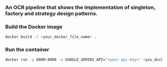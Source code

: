 ### An OCR pipeline that shows the implementation of singleton, factory and strategy design patterns.

### Build the Docker image

```bash 
docker build -t <your_docker_file_name> .   
```

### Run the container

```bash
docker run -p 8000:8000 -e GOOGLE_GEMINI_API="<your-api-key>" <you_docker_file_name>   
```